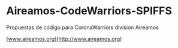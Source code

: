 # Aireamos-CodeWarriors-SPIFFS
Propuestas de código para CoronaWarriors division Aireamos


[www.aireamos.org](http://www.aireamos.org)

